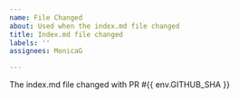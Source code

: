 ```yaml
---
name: File Changed
about: Used when the index.md file changed
title: Index.md file changed
labels: ''
assignees: MonicaG

---
```


The index.md file changed with PR #{{ env.GITHUB_SHA }}

